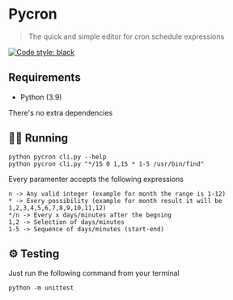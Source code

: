 # Pycron

> The quick and simple editor for cron schedule expressions

[![Code style: black](https://img.shields.io/badge/code%20style-black-000000.svg)](https://github.com/psf/black)

## Requirements

* Python (3.9)

There's no extra dependencies

## 🏃🏻 Running

    python pycron cli.py --help
    python pycron cli.py "*/15 0 1,15 * 1-5 /usr/bin/find"

Every paramenter accepts the following expressions

    n -> Any valid integer (example for month the range is 1-12)
    * -> Every possibility (example for month result it will be 1,2,3,4,5,6,7,8,9,10,11,12)
    */n -> Every x days/minutes after the begning
    1,2 -> Selection of days/minutes
    1-5 -> Sequence of days/minutes (start-end)

## ⚙️ Testing

Just run the following command from your terminal

    python -m unittest

